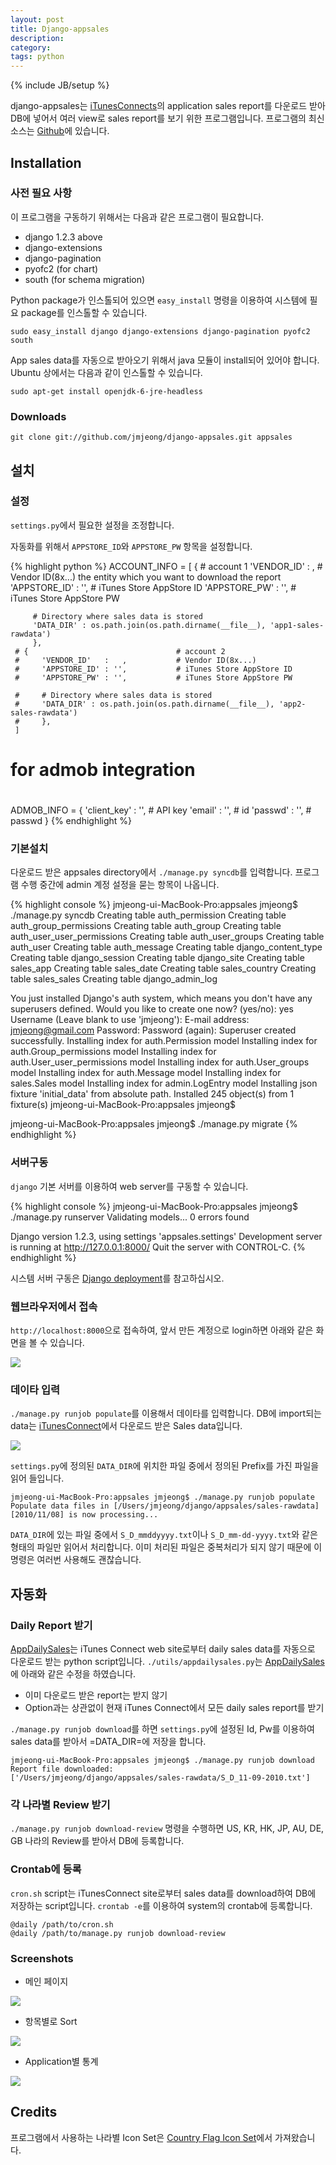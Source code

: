 ```yaml
---
layout: post
title: Django-appsales
description: 
category: 
tags: python
---
```

{% include JB/setup %}

django-appsales는 [iTunesConnects](http://itunesconnect.apple.com)의 application sales report를 다운로드 받아
DB에 넣어서 여러 view로 sales report를 보기 위한 프로그램입니다. 프로그램의
최신 소스는 [Github](https://github.com/jmjeong/django-appsales)에 있습니다.

## Installation

### 사전 필요 사항

이 프로그램을 구동하기 위해서는 다음과 같은 프로그램이 필요합니다.

- django 1.2.3 above
- django-extensions
- django-pagination
- pyofc2 (for chart)
- south (for schema migration)

Python package가 인스톨되어 있으면 
`easy_install` 명령을 이용하여 시스템에 필요 package를 인스톨할 수 있습니다.

	sudo easy_install django django-extensions django-pagination pyofc2 south

App sales data를 자동으로 받아오기 위해서 java 모듈이 install되어 있어야 합니다. 
Ubuntu 상에서는 다음과 같이 인스톨할 수 있습니다. 

	sudo apt-get install openjdk-6-jre-headless        

### Downloads

	git clone git://github.com/jmjeong/django-appsales.git appsales

## 설치

### 설정

`settings.py`에서 필요한 설정을 조정합니다. 

자동화를 위해서 `APPSTORE_ID`와 `APPSTORE_PW` 항목을 설정합니다.

{% highlight python %}
 ACCOUNT_INFO = [
     {                                   # account 1
         'VENDOR_ID'   :   ,             # Vendor ID(8x...) the entity which you want to download the report
         'APPSTORE_ID' : '',             # iTunes Store AppStore ID
         'APPSTORE_PW' : '',             # iTunes Store AppStore PW
       
         # Directory where sales data is stored
         'DATA_DIR' : os.path.join(os.path.dirname(__file__), 'app1-sales-rawdata')
         },
     # {                                 # account 2
     #     'VENDOR_ID'   :   ,           # Vendor ID(8x...) 
     #     'APPSTORE_ID' : '',           # iTunes Store AppStore ID
     #     'APPSTORE_PW' : '',           # iTunes Store AppStore PW
       
     #     # Directory where sales data is stored
     #     'DATA_DIR' : os.path.join(os.path.dirname(__file__), 'app2-sales-rawdata')
     #     },
     ]
 
 # for admob integration
 #
 ADMOB_INFO = {
     'client_key' : '',                  # API key
     'email' : '',                       # id
     'passwd' : '',                      # passwd
     }
{% endhighlight %}

### 기본설치 

다운로드 받은 appsales directory에서 `./manage.py syncdb`를 입력합니다.
프로그램 수행 중간에 admin 계정 설정을 묻는 항목이 나옵니다. 

{% highlight console %}
 jmjeong-ui-MacBook-Pro:appsales jmjeong$ ./manage.py syncdb
 Creating table auth_permission
 Creating table auth_group_permissions
 Creating table auth_group
 Creating table auth_user_user_permissions
 Creating table auth_user_groups
 Creating table auth_user
 Creating table auth_message
 Creating table django_content_type
 Creating table django_session
 Creating table django_site
 Creating table sales_app
 Creating table sales_date
 Creating table sales_country
 Creating table sales_sales
 Creating table django_admin_log
 
 You just installed Django's auth system, 
           which means you don't have any superusers defined.
 Would you like to create one now? (yes/no): yes
 Username (Leave blank to use 'jmjeong'): 
 E-mail address: jmjeong@gmail.com
 Password: 
 Password (again): 
 Superuser created successfully.
 Installing index for auth.Permission model
 Installing index for auth.Group_permissions model
 Installing index for auth.User_user_permissions model
 Installing index for auth.User_groups model
 Installing index for auth.Message model
 Installing index for sales.Sales model
 Installing index for admin.LogEntry model
 Installing json fixture 'initial_data' from absolute path.
 Installed 245 object(s) from 1 fixture(s)
 jmjeong-ui-MacBook-Pro:appsales jmjeong$ 

 jmjeong-ui-MacBook-Pro:appsales jmjeong$ ./manage.py migrate 
{% endhighlight %}

### 서버구동

`django` 기본 서버를 이용하여 web server를 구동할 수 있습니다. 

{% highlight console %}
 jmjeong-ui-MacBook-Pro:appsales jmjeong$ ./manage.py runserver
 Validating models...
 0 errors found
 
 Django version 1.2.3, using settings 'appsales.settings'
 Development server is running at http://127.0.0.1:8000/
 Quit the server with CONTROL-C.
{% endhighlight %}

시스템 서버 구동은 [Django deployment](http://docs.djangoproject.com/en/dev/howto/deployment/)를 참고하십시오.

### 웹브라우저에서 접속

`http://localhost:8000`으로 접속하여, 앞서 만든 계정으로 login하면 아래와 같은 화면을 볼 수
있습니다.

![](http://farm4.staticflickr.com/3694/13171583753_4af9d62755_o.png)

### 데이타 입력

`./manage.py runjob populate`를 이용해서 데이타를 입력합니다.
DB에 import되는 data는 [iTunesConnect](http://itunesconnect.apple.com)에서 다운로드 받은 Sales data입니다. 

![](http://farm8.staticflickr.com/7301/13171599493_8956f31c8c_o.png)

`settings.py`에 정의된 `DATA_DIR`에 위치한 파일 중에서 정의된 Prefix를 가진 파일을 읽어 들입니다.

	jmjeong-ui-MacBook-Pro:appsales jmjeong$ ./manage.py runjob populate
	Populate data files in [/Users/jmjeong/django/appsales/sales-rawdata]
	[2010/11/08] is now processing...

`DATA_DIR`에 있는 파일 중에서 `S_D_mmddyyyy.txt`이나 `S_D_mm-dd-yyyy.txt`와 같은 형태의 파일만 읽어서
처리합니다. 이미 처리된 파일은 중복처리가 되지 않기 때문에 이 명령은 여러번 사용해도 괜찮습니다.

## 자동화

### Daily Report 받기

[AppDailySales](http://appdailysales.googlecode.com/)는 iTunes Connect web site로부터 daily sales data를 자동으로 다운로드 받는
python script입니다. `./utils/appdailysales.py`는 [AppDailySales](http://appdailysales.googlecode.com/)에 아래와 같은 수정을 하였습니다.

- 이미 다운로드 받은 report는 받지 않기
- Option과는 상관없이 현재 iTunes Connect에서 모든 daily sales report를 받기

`./manage.py runjob download`를 하면 `settings.py`에 설정된 Id, Pw를 이용하여 sales data를 받아서
=DATA_DIR=에 저장을 합니다.

	jmjeong-ui-MacBook-Pro:appsales jmjeong$ ./manage.py runjob download
	Report file downloaded: 
	['/Users/jmjeong/django/appsales/sales-rawdata/S_D_11-09-2010.txt'] 

### 각 나라별 Review 받기

`./manage.py runjob download-review` 명령을 수행하면 US, KR, HK, JP, AU, DE, GB 나라의 Review를
받아서 DB에 등록합니다.

### Crontab에 등록

`cron.sh` script는 iTunesConnect site로부터 sales data를 download하여 DB에 저장하는 script입니다.
`crontab -e`를 이용하여 system의 crontab에 등록합니다.

	@daily /path/to/cron.sh
	@daily /path/to/manage.py runjob download-review

### Screenshots

- 메인 페이지

![](http://farm3.staticflickr.com/2743/13171821624_1aef04587a_o.png)

- 항목별로 Sort

![](http://farm4.staticflickr.com/3741/13171666213_f4f2c2f0d8_o.png)

- Application별 통계

![](http://farm3.staticflickr.com/2652/13171567595_09a5f72a0b_o.png)

## Credits

프로그램에서 사용하는 나라별 Icon Set은 [Country Flag Icon Set](http://www.gosquared.com/liquidicity/archives/1493)에서 가져왔습니다.
